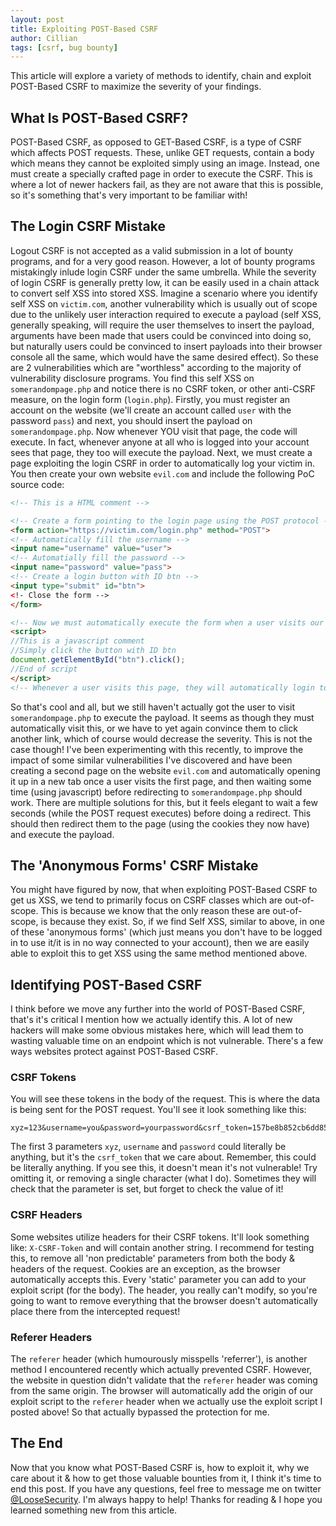 ```yaml
---
layout: post
title: Exploiting POST-Based CSRF
author: Cillian
tags: [csrf, bug bounty]
---
```


This article will explore a variety of methods to identify, chain and exploit POST-Based CSRF to maximize the severity of your findings.

<!-- read more -->

## What Is POST-Based CSRF?

POST-Based CSRF, as opposed to GET-Based CSRF, is a type of CSRF which affects POST requests. These, unlike GET requests, contain a body which means they cannot be exploited simply using an image. Instead, one must create a specially crafted page in order to execute the CSRF. This is where a lot of newer hackers fail, as they are not aware that this is possible, so it's something that's very important to be familiar with!

## The Login CSRF Mistake

Logout CSRF is not accepted as a valid submission in a lot of bounty programs, and for a very good reason. However, a lot of bounty programs mistakingly inlude login CSRF under the same umbrella. While the severity of login CSRF is generally pretty low, it can be easily used in a chain attack to convert self XSS into stored XSS. Imagine a scenario where you identify self XSS on `victim.com`, another vulnerability which is usually out of scope due to the unlikely user interaction required to execute a payload (self XSS, generally speaking, will require the user themselves to insert the payload, arguments have been made that users could be convinced into doing so, but naturally users could be convinced to insert payloads into their browser console all the same, which would have the same desired effect). So these are 2 vulnerabilities which are "worthless" according to the majority of vulnerability disclosure programs. You find this self XSS on `somerandompage.php` and notice there is no CSRF token, or other anti-CSRF measure, on the login form (`login.php`). Firstly, you must register an account on the website (we'll create an account called `user` with the password `pass`) and next, you should insert the payload on `somerandompage.php`. Now whenever YOU visit that page, the code will execute. In fact, whenever anyone at all who is logged into your account sees that page, they too will execute the payload. Next, we must create a page exploiting the login CSRF in order to automatically log your victim in. You then create your own website `evil.com` and include the following PoC source code:

```html
<!-- This is a HTML comment -->

<!-- Create a form pointing to the login page using the POST protocol -->
<form action="https://victim.com/login.php" method="POST">
<!-- Automatically fill the username -->
<input name="username" value="user">
<!-- Automatially fill the password -->
<input name="password" value="pass">
<!-- Create a login button with ID btn -->
<input type="submit" id="btn">
<!- Close the form -->
</form>

<!-- Now we must automatically execute the form when a user visits our site, using javascript -->
<script>
//This is a javascript comment
//Simply click the button with ID btn
document.getElementById("btn").click();
//End of script
</script>
<!-- Whenever a user visits this page, they will automatically login to your account -->
```

So that's cool and all, but we still haven't actually got the user to visit `somerandompage.php` to execute the payload. It seems as though they must automatically visit this, or we have to yet again convince them to click another link, which of course would decrease the severity. This is not the case though! I've been experimenting with this recently, to improve the impact of some similar vulnerabilities I've discovered and have been creating a second page on the website `evil.com` and automatically opening it up in a new tab once a user visits the first page, and then waiting some time (using javascript) before redirecting to `somerandompage.php` should work. There are multiple solutions for this, but it feels elegant to wait a few seconds (while the POST request executes) before doing a redirect. This should then redirect them to the page (using the cookies they now have) and execute the payload.

## The 'Anonymous Forms' CSRF Mistake
You might have figured by now, that when exploiting POST-Based CSRF to get us XSS, we tend to primarily focus on CSRF classes which are out-of-scope. This is because we know that the only reason these are out-of-scope, is because they exist. So, if we find Self XSS, similar to above, in one of these 'anonymous forms' (which just means you don't have to be logged in to use it/it is in no way connected to your account), then we are easily able to exploit this to get XSS using the same method mentioned above.

## Identifying POST-Based CSRF
I think before we move any further into the world of POST-Based CSRF, that's it's critical I mention how we actually identify this. A lot of new hackers will make some obvious mistakes here, which will lead them to wasting valuable time on an endpoint which is not vulnerable. There's a few ways websites protect against POST-Based CSRF.

### CSRF Tokens
You will see these tokens in the body of the request. This is where the data is being sent for the POST request. You'll see it look something like this:

```
xyz=123&username=you&password=yourpassword&csrf_token=157be8b852cb6dd8536cb4d662718825
```

The first 3 parameters `xyz`, `username` and `password` could literally be anything, but it's the `csrf_token` that we care about. Remember, this could be literally anything. If you see this, it doesn't mean it's not vulnerable! Try omitting it, or removing a single character (what I do). Sometimes they will check that the parameter is set, but forget to check the value of it!

### CSRF Headers
Some websites utilize headers for their CSRF tokens. It'll look something like: `X-CSRF-Token` and will contain another string. I recommend for testing this, to remove all 'non predictable' parameters from both the body & headers of the request. Cookies are an exception, as the browser automatically accepts this. Every 'static' parameter you can add to your exploit script (for the body). The header, you really can't modify, so you're going to want to remove everything that the browser doesn't automatically place there from the intercepted request!

### Referer Headers
The `referer` header (which humourously misspells 'referrer'), is another method I encountered recently which actually prevented CSRF. However, the website in question didn't validate that the `referer` header was coming from the same origin. The browser will automatically add the origin of our exploit script to the `referer` header when we actually use the exploit script I posted above! So that actually bypassed the protection for me.

## The End
Now that you know what POST-Based CSRF is, how to exploit it, why we care about it & how to get those valuable bounties from it, I think it's time to end this post. If you have any questions, feel free to message me on twitter [@LooseSecurity](https://twitter.com/loosesecurity). I'm always happy to help! Thanks for reading & I hope you learned something new from this article.